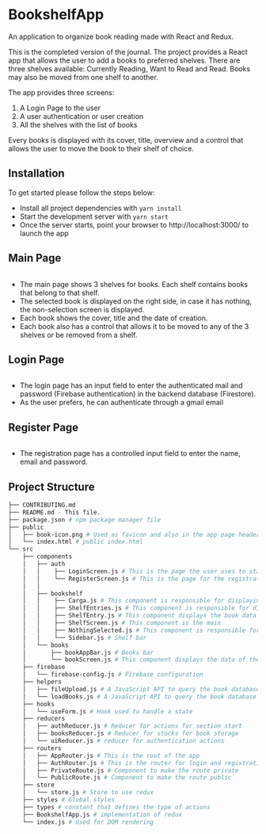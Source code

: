 # BookshelfApp

An application to organize book reading made with React and Redux.

This is the completed version of the journal. The project provides a React app that allows the user to add a books to preferred shelves. There are three shelves available: Currently Reading, Want to Read and Read. Books may also be moved from one shelf to another.

The app provides three screens:

1. A Login Page to the user
2. A user authentication or user creation
3. All the shelves with the list of books

Every books is displayed with its cover, title, overview and a control that allows the user to move the book to their shelf of choice.

## Installation

To get started please follow the steps below:

- Install all project dependencies with `yarn install`
- Start the development server with `yarn start`
- Once the server starts, point your browser to http://localhost:3000/ to launch the app

## Main Page

<img src="" />

- The main page shows 3 shelves for books. Each shelf contains books that belong to that shelf.
- The selected book is displayed on the right side, in case it has nothing, the non-selection screen is displayed.
- Each book shows the cover, title and the date of creation.
- Each book also has a control that allows it to be moved to any of the 3 shelves or be removed from a shelf.

## Login Page

<img src="" />

- The login page has an input field to enter the authenticated mail and password (Firebase authentication) in the backend database (Firestore).
- As the user prefers, he can authenticate through a gmail email

## Register Page

<img src="" />

- The registration page has a controlled input field to enter the name, email and password.

## Project Structure

```bash
├── CONTRIBUTING.md
├── README.md - This file.
├── package.json # npm package manager file
├── public
│   ├── book-icon.png # Used as favicon and also in the app page header
│   └── index.html # public index.html
└── src
    ├── components
    │   ├── auth 
    │   │    ├── LoginScreen.js # This is the page the user uses to start the section
    │   │    └── RegisterScreen.js # This is the page for the registration of new users
    │   │    
    │   ├── bookshelf
    │   │    ├── Carga.js # This component is responsible for displaying the loading screen
    │   │    ├── ShelfEntries.js # This component is responsible for displaying the shelf
    │   │    ├── ShelfEntry.js # This component displays the book data on the shelf
    │   │    ├── ShelfScreen.js # This component is the main 
    │   │    ├── NothingSelected.js # This component is responsible for displaying the nothing selected screen
    │   │    └── Sidebar.js # Shelf bar
    │   └── books
    │       ├── bookAppBar.js # Books bar
    │       └── bookScreen.js # This component displays the data of the selected book
    ├── firebase
    │   └── firebase-config.js # Firebase configuration
    ├── helpers 
    │   ├── fileUpload.js # A JavaScript API to query the book database backend
    │   └── loadBooks.js # A JavaScript API to query the book database backend
    ├── hooks 
    │   └── useForm.js # Hook used to handle a state
    ├── reducers 
    │   ├── authReducer.js # Reducer for actions for section start
    │   ├── booksReducer.js # Reducer for stocks for book storage
    │   └── uiReducer.js # reducer for authentication actions
    ├── routers 
    │   ├── AppRouter.js # This is the root of the app
    │   ├── AuthRouter.js # This is the router for login and registration
    │   ├── PrivateRoute.js # Component to make the route private
    │   └── PublicRoute.js # Component to make the route public
    ├── store 
    │   └── store.js # Store to use redux
    ├── styles # Global styles
    ├── types # constant that defines the type of actions
    ├── BookshelfApp.js # implementation of redux
    └── index.js # Used for DOM rendering
```
